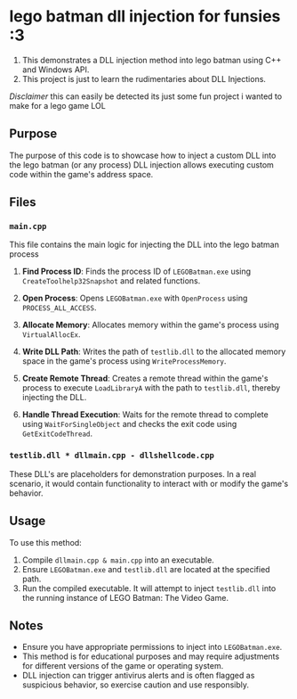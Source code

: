 # lego batman dll injection for funsies :3

1. This demonstrates a DLL injection method into lego batman using C++ and Windows API.
2. This project is just to learn the rudimentaries about DLL Injections.

*Disclaimer* this can easily be detected its just some fun project i wanted to make for a lego game LOL

## Purpose

The purpose of this code is to showcase how to inject a custom DLL into the lego batman (or any process) DLL injection allows executing custom code within the game's address space.

## Files

### `main.cpp`

This file contains the main logic for injecting the DLL into the lego batman process

1. **Find Process ID**: Finds the process ID of `LEGOBatman.exe` using `CreateToolhelp32Snapshot` and related functions.

2. **Open Process**: Opens `LEGOBatman.exe` with `OpenProcess` using `PROCESS_ALL_ACCESS`.

3. **Allocate Memory**: Allocates memory within the game's process using `VirtualAllocEx`.

4. **Write DLL Path**: Writes the path of `testlib.dll` to the allocated memory space in the game's process using `WriteProcessMemory`.

5. **Create Remote Thread**: Creates a remote thread within the game's process to execute `LoadLibraryA` with the path to `testlib.dll`, thereby injecting the DLL.

6. **Handle Thread Execution**: Waits for the remote thread to complete using `WaitForSingleObject` and checks the exit code using `GetExitCodeThread`.

### `testlib.dll * dllmain.cpp - dllshellcode.cpp `

These DLL's are placeholders for demonstration purposes. In a real scenario, it would contain functionality to interact with or modify the game's behavior.

## Usage

To use this method:

1. Compile `dllmain.cpp & main.cpp` into an executable.
2. Ensure `LEGOBatman.exe` and `testlib.dll` are located at the specified path.
3. Run the compiled executable. It will attempt to inject `testlib.dll` into the running instance of LEGO Batman: The Video Game.

## Notes

- Ensure you have appropriate permissions to inject into `LEGOBatman.exe`.
- This method is for educational purposes and may require adjustments for different versions of the game or operating system.
- DLL injection can trigger antivirus alerts and is often flagged as suspicious behavior, so exercise caution and use responsibly.

